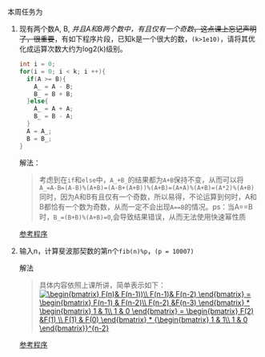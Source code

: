 本周任务为
1. 现有两个数A, B, *并且A和B两个数中，有且仅有一个奇数*~~，这点课上忘记声明了，很重要~~，有如下程序片段，已知k是一个很大的数，`(k>1e10)`，请将其优化成运算次数大约为log2(k)级别。
    ```c
    int i = 0;
    for(i = 0; i < k; i ++){
      if(A >= B){
        A_ = A - B;
        B_ = B + B;
      }else{
        A_ = A + A;
        B_ = B - A;
      }
      A = A_;
      B = B_;
    }
    ```
    解法：
    > 考虑到在`if`和`else`中，`A_+B_`的结果都为`A+B`保持不变，从而可以将`A_=A-B=(A-B)%(A+B)=(A-B+(A+B))%(A+B)=(A+A)%(A+B)=(A*2)%(A+B)`
    > 同时，因为A和B有且仅有一个奇数，所以易得，不论运算到何时，A和B都恰有一个数为奇数，从而一定不会出现`A==B`的情况。ps：当A==B时，`B_=(B+B)%(A+B)=0`,会导致结果错误，从而无法使用快速幂性质

    [参考程序](1.c)

2. 输入n，计算斐波那契数的第n个`fib(n)%p`，`(p = 10007)`

    解法
    >具体内容依照上课所讲，简单表示如下：  
    > <a href="http://www.codecogs.com/eqnedit.php?latex=\begin{bmatrix}&space;F(n)&&space;F(n-1))\\&space;F(n-1)&&space;F(n-2)&space;\end{bmatrix}&space;=&space;\begin{bmatrix}&space;F(n-1)&space;&&space;F(n-2)\\&space;F(n-2)&space;&F(n-3)&space;\end{bmatrix}&space;*&space;\begin{bmatrix}&space;1&space;&&space;1\\&space;1&space;&&space;0&space;\end{bmatrix}&space;=&space;\begin{bmatrix}&space;F(2)&space;&F(1)&space;\\&space;F(1)&space;&&space;F(0)&space;\end{bmatrix}&space;*&space;{\begin{bmatrix}&space;1&space;&&space;1\\&space;1&space;&&space;0&space;\end{bmatrix}}^{n-2}" target="_blank"><img src="http://latex.codecogs.com/gif.latex?\begin{bmatrix}&space;F(n)&&space;F(n-1))\\&space;F(n-1)&&space;F(n-2)&space;\end{bmatrix}&space;=&space;\begin{bmatrix}&space;F(n-1)&space;&&space;F(n-2)\\&space;F(n-2)&space;&F(n-3)&space;\end{bmatrix}&space;*&space;\begin{bmatrix}&space;1&space;&&space;1\\&space;1&space;&&space;0&space;\end{bmatrix}&space;=&space;\begin{bmatrix}&space;F(2)&space;&F(1)&space;\\&space;F(1)&space;&&space;F(0)&space;\end{bmatrix}&space;*&space;{\begin{bmatrix}&space;1&space;&&space;1\\&space;1&space;&&space;0&space;\end{bmatrix}}^{n-2}" title="\begin{bmatrix} F(n)& F(n-1))\\ F(n-1)& F(n-2) \end{bmatrix} = \begin{bmatrix} F(n-1) & F(n-2)\\ F(n-2) &F(n-3) \end{bmatrix} * \begin{bmatrix} 1 & 1\\ 1 & 0 \end{bmatrix} = \begin{bmatrix} F(2) &F(1) \\ F(1) & F(0) \end{bmatrix} * {\begin{bmatrix} 1 & 1\\ 1 & 0 \end{bmatrix}}^{n-2}" /></a>

    [参考程序](2.c)
